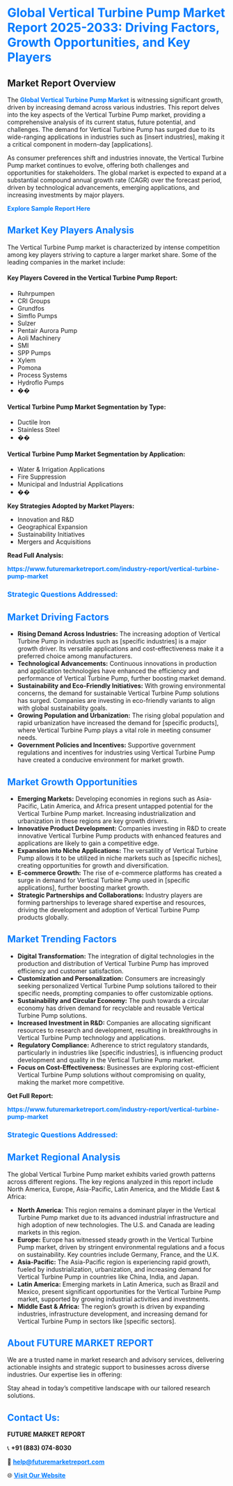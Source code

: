 <h1 style="color: #007BFF;">Global Vertical Turbine Pump Market Report 2025-2033: Driving Factors, Growth Opportunities, and Key Players</h1>

<section id="overview">
<h2>Market Report Overview</h2>
<p>The <a href="https://www.futuremarketreport.com/industry-report/vertical-turbine-pump-market" style="color: #007BFF; text-decoration: none;"><strong>Global Vertical Turbine Pump Market</strong></a> is witnessing significant growth, driven by increasing demand across various industries. This report delves into the key aspects of the Vertical Turbine Pump market, providing a comprehensive analysis of its current status, future potential, and challenges. The demand for Vertical Turbine Pump has surged due to its wide-ranging applications in industries such as [insert industries], making it a critical component in modern-day [applications].</p>
<p>As consumer preferences shift and industries innovate, the Vertical Turbine Pump market continues to evolve, offering both challenges and opportunities for stakeholders. The global market is expected to expand at a substantial compound annual growth rate (CAGR) over the forecast period, driven by technological advancements, emerging applications, and increasing investments by major players.</p>
</section>

<section id="overview">
<p><a href="https://www.futuremarketreport.com/request-sample/reportId=113517" style="color: #007BFF; text-decoration: none;"><strong>Explore Sample Report Here</strong></a></p>
</section>

<section id="key-players">
<h2 style="color: #007BFF;">Market Key Players Analysis</h2>
<p>The Vertical Turbine Pump market is characterized by intense competition among key players striving to capture a larger market share. Some of the leading companies in the market include:</p>
<h4>Key Players Covered in the Vertical Turbine Pump Report:</h4>
<ul><li>Ruhrpumpen</li><li>CRI Groups</li><li>Grundfos</li><li>Simflo Pumps</li><li>Sulzer</li><li>Pentair Aurora Pump</li><li>Aoli Machinery</li><li>SMI</li><li>SPP Pumps</li><li>Xylem</li><li>Pomona</li><li>Process Systems</li><li>Hydroflo Pumps</li><li>��</li></ul>
<h4>Vertical Turbine Pump Market Segmentation by Type:</h4>
<ul><li>Ductile Iron</li><li>Stainless Steel</li><li>��</li></ul>

<h4>Vertical Turbine Pump Market Segmentation by Application:</h4>
<ul><li>Water &amp; Irrigation Applications</li><li>Fire Suppression</li><li>Municipal and Industrial Applications</li><li>��</li></ul>
<p><strong>Key Strategies Adopted by Market Players:</strong></p>
<ul>
<li>Innovation and R&D</li>
<li>Geographical Expansion</li>
<li>Sustainability Initiatives</li>
<li>Mergers and Acquisitions</li>
</ul>
</section>

<section>
<p><strong>Read Full Analysis: </strong></p><a href="https://www.futuremarketreport.com/industry-report/vertical-turbine-pump-market" style="color: #007BFF; text-decoration: none;"><strong>https://www.futuremarketreport.com/industry-report/vertical-turbine-pump-market</strong></a>
<h3 style="color: #007BFF;">Strategic Questions Addressed:</h3>
</section>

<section id="driving-factors">
<h2 style="color: #007BFF;">Market Driving Factors</h2>
<ul>
<li><strong>Rising Demand Across Industries:</strong> The increasing adoption of Vertical Turbine Pump in industries such as [specific industries] is a major growth driver. Its versatile applications and cost-effectiveness make it a preferred choice among manufacturers.</li>
<li><strong>Technological Advancements:</strong> Continuous innovations in production and application technologies have enhanced the efficiency and performance of Vertical Turbine Pump, further boosting market demand.</li>
<li><strong>Sustainability and Eco-Friendly Initiatives:</strong> With growing environmental concerns, the demand for sustainable Vertical Turbine Pump solutions has surged. Companies are investing in eco-friendly variants to align with global sustainability goals.</li>
<li><strong>Growing Population and Urbanization:</strong> The rising global population and rapid urbanization have increased the demand for [specific products], where Vertical Turbine Pump plays a vital role in meeting consumer needs.</li>
<li><strong>Government Policies and Incentives:</strong> Supportive government regulations and incentives for industries using Vertical Turbine Pump have created a conducive environment for market growth.</li>
</ul>
</section>

<section id="growth-opportunities">
<h2 style="color: #007BFF;">Market Growth Opportunities</h2>
<ul>
<li><strong>Emerging Markets:</strong> Developing economies in regions such as Asia-Pacific, Latin America, and Africa present untapped potential for the Vertical Turbine Pump market. Increasing industrialization and urbanization in these regions are key growth drivers.</li>
<li><strong>Innovative Product Development:</strong> Companies investing in R&D to create innovative Vertical Turbine Pump products with enhanced features and applications are likely to gain a competitive edge.</li>
<li><strong>Expansion into Niche Applications:</strong> The versatility of Vertical Turbine Pump allows it to be utilized in niche markets such as [specific niches], creating opportunities for growth and diversification.</li>
<li><strong>E-commerce Growth:</strong> The rise of e-commerce platforms has created a surge in demand for Vertical Turbine Pump used in [specific applications], further boosting market growth.</li>
<li><strong>Strategic Partnerships and Collaborations:</strong> Industry players are forming partnerships to leverage shared expertise and resources, driving the development and adoption of Vertical Turbine Pump products globally.</li>
</ul>
</section>

<section id="trending-factors">
<h2 style="color: #007BFF;">Market Trending Factors</h2>
<ul>
<li><strong>Digital Transformation:</strong> The integration of digital technologies in the production and distribution of Vertical Turbine Pump has improved efficiency and customer satisfaction.</li>
<li><strong>Customization and Personalization:</strong> Consumers are increasingly seeking personalized Vertical Turbine Pump solutions tailored to their specific needs, prompting companies to offer customizable options.</li>
<li><strong>Sustainability and Circular Economy:</strong> The push towards a circular economy has driven demand for recyclable and reusable Vertical Turbine Pump solutions.</li>
<li><strong>Increased Investment in R&D:</strong> Companies are allocating significant resources to research and development, resulting in breakthroughs in Vertical Turbine Pump technology and applications.</li>
<li><strong>Regulatory Compliance:</strong> Adherence to strict regulatory standards, particularly in industries like [specific industries], is influencing product development and quality in the Vertical Turbine Pump market.</li>
<li><strong>Focus on Cost-Effectiveness:</strong> Businesses are exploring cost-efficient Vertical Turbine Pump solutions without compromising on quality, making the market more competitive.</li>
</ul>
</section>

<section>
<p><strong>Get Full Report: </strong></p><a href="https://www.futuremarketreport.com/industry-report/vertical-turbine-pump-market" style="color: #007BFF; text-decoration: none;"><strong>https://www.futuremarketreport.com/industry-report/vertical-turbine-pump-market</strong></a>
<h3 style="color: #007BFF;">Strategic Questions Addressed:</h3>
</section>


<section id="regional-analysis">
<h2 style="color: #007BFF;">Market Regional Analysis</h2>
<p>The global Vertical Turbine Pump market exhibits varied growth patterns across different regions. The key regions analyzed in this report include North America, Europe, Asia-Pacific, Latin America, and the Middle East & Africa:</p>
<ul>
<li><strong>North America:</strong> This region remains a dominant player in the Vertical Turbine Pump market due to its advanced industrial infrastructure and high adoption of new technologies. The U.S. and Canada are leading markets in this region.</li>
<li><strong>Europe:</strong> Europe has witnessed steady growth in the Vertical Turbine Pump market, driven by stringent environmental regulations and a focus on sustainability. Key countries include Germany, France, and the U.K.</li>
<li><strong>Asia-Pacific:</strong> The Asia-Pacific region is experiencing rapid growth, fueled by industrialization, urbanization, and increasing demand for Vertical Turbine Pump in countries like China, India, and Japan.</li>
<li><strong>Latin America:</strong> Emerging markets in Latin America, such as Brazil and Mexico, present significant opportunities for the Vertical Turbine Pump market, supported by growing industrial activities and investments.</li>
<li><strong>Middle East & Africa:</strong> The region’s growth is driven by expanding industries, infrastructure development, and increasing demand for Vertical Turbine Pump in sectors like [specific sectors].</li>
</ul>
</section>

<footer>
<h2 style="color: #007BFF;">About FUTURE MARKET REPORT</h2>
<p>We are a trusted name in market research and advisory services, delivering actionable insights and strategic support to businesses across diverse industries. Our expertise lies in offering:</p>

<p>Stay ahead in today’s competitive landscape with our tailored research solutions.</p>

<h2 style="color: #007BFF;">Contact Us:</h2>
<p><strong>FUTURE MARKET REPORT</strong></p>
<p>📞 <strong>+91 (883) 074-8030</strong></p>
<p>📧 <strong><a href="mailto:help@futuremarketreport.com" style="color: #007BFF;">help@futuremarketreport.com</a></strong></p>
<p>🌐 <strong><a href="https://www.futuremarketreport.com/" style="color: #007BFF;">Visit Our Website</a></strong></p>
</footer>